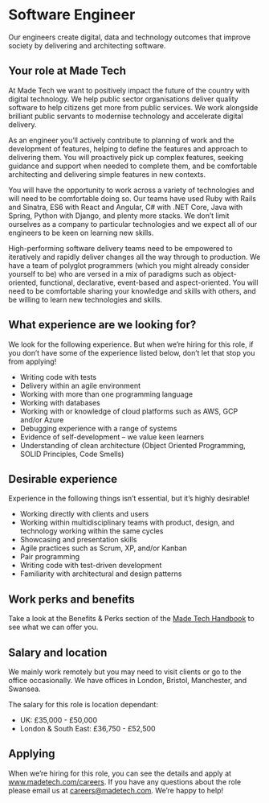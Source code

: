 # Software Engineer

Our engineers create digital, data and technology outcomes that improve society by delivering and architecting software.

## Your role at Made Tech

At Made Tech we want to positively impact the future of the country with digital technology. We help public sector organisations deliver quality software to help citizens get more from public services. We work alongside brilliant public servants to modernise technology and accelerate digital delivery.

As an engineer you’ll actively contribute to planning of work and the development of features, helping to define the features and approach to delivering them. You will proactively pick up complex features, seeking guidance and support when needed to complete them, and be comfortable architecting and delivering simple features in new contexts.

You will have the opportunity to work across a variety of technologies and will need to be comfortable doing so. Our teams have used Ruby with Rails and Sinatra, ES6 with React and Angular, C# with .NET Core, Java with Spring, Python with Django, and plenty more stacks. We don’t limit ourselves as a company to particular technologies and we expect all of our engineers to be keen on learning new skills.

High-performing software delivery teams need to be empowered to iteratively and rapidly deliver changes all the way through to production. We have a team of polyglot programmers (which you might already consider yourself to be) who are versed in a mix of paradigms such as object-oriented, functional, declarative, event-based and aspect-oriented. You will need to be comfortable sharing your knowledge and skills with others, and be willing to learn new technologies and skills.

## What experience are we looking for?

We look for the following experience. But when we’re hiring for this role, if you don’t have some of the experience listed below, don’t let that stop you from applying! 

- Writing code with tests
- Delivery within an agile environment
- Working with more than one programming language
- Working with databases
- Working with or knowledge of cloud platforms such as AWS, GCP and/or Azure
- Debugging experience with a range of systems
- Evidence of self-development – we value keen learners
- Understanding of clean architecture (Object Oriented Programming, SOLID Principles, Code Smells)

## Desirable experience

Experience in the following things isn’t essential, but it’s highly desirable!

- Working directly with clients and users
- Working within multidisciplinary teams with product, design, and technology working within the same cycles
- Showcasing and presentation skills
- Agile practices such as Scrum, XP, and/or Kanban
- Pair programming
- Writing code with test-driven development
- Familiarity with architectural and design patterns

## Work perks and benefits

Take a look at the Benefits & Perks section of the [Made Tech Handbook](https://github.com/madetech/handbook/tree/main/benefits) to see what we can offer you. 

## Salary and location

We mainly work remotely but you may need to visit clients or go to the office occasionally. We have offices in London, Bristol, Manchester, and Swansea. 

The salary for this role is location dependant:

- UK: £35,000 - £50,000
- London & South East: £36,750 - £52,500

## Applying

When we’re hiring for this role, you can see the details and apply at www.madetech.com/careers. If you have any questions about the role please email us at [careers@madetech.com](careers@madetech.com). We’re happy to help!
